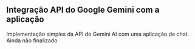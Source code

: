 ## Integração API do Google Gemini com a aplicação
Implementação simples da API do Gemini AI com uma aplicação de chat. Ainda não finalizado
